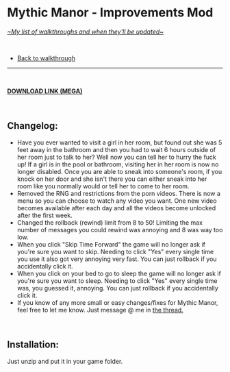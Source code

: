# Mythic Manor - Improvements Mod
[*\~My list of walkthroughs and when they'll be updated\~*](https://www.patreon.com/maimlain)

<br>

- [Back to walkthrough](https://github.com/maim-lain/mythicmanor/blob/master/walkthrough.md)
 
---

<br>

[**DOWNLOAD LINK (MEGA)**](https://mega.nz/#!nPYCmAZK!4WyYFacH1O78UMzmwpc6lAAbGuHfSpkAPnAibcRF5_k)  

<br>

## Changelog:
- Have you ever wanted to visit a girl in her room, but found out she was 5 feet away in the bathroom and then you had to wait 6 hours outside of her room just to talk to her? Well now you can tell her to hurry the fuck up! If a girl is in the pool or bathroom, visiting her in her room is now no longer disabled. Once you are able to sneak into someone's room, if you knock on her door and she isn't there you can either sneak into her room like you normally would or tell her to come to her room.
- Removed the RNG and restrictions from the porn videos. There is now a menu so you can choose to watch any video you want. One new video becomes available after each day and all the videos become unlocked after the first week.
- Changed the rollback (rewind) limit from 8 to 50! Limiting the max number of messages you could rewind was annoying and 8 was way too low.
- When you click "Skip Time Forward" the game will no longer ask if you're sure you want to skip. Needing to click "Yes" every single time you use it also got very annoying very fast. You can just rollback if you accidentally click it.
- When you click on your bed to go to sleep the game will no longer ask if you're sure you want to sleep. Needing to click "Yes" every single time was, you guessed it, annoying. You can just rollback if you accidentally click it.
- If you know of any more small or easy changes/fixes for Mythic Manor, feel free to let me know. Just message @ me in [the thread.](https://f95zone.com/threads/mythic-manor-v0-5-1-jikei.9201/)

<br>

## Installation:
Just unzip and put it in your game folder.
